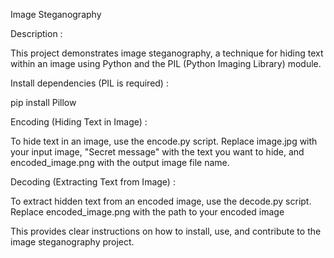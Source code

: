 Image Steganography

Description :

This project demonstrates image steganography, a technique for hiding text within an image using Python and the PIL (Python Imaging Library) module.

Install dependencies (PIL is required) :

pip install Pillow

Encoding (Hiding Text in Image) :

To hide text in an image, use the encode.py script. Replace image.jpg with your input image, "Secret message" with the text you want to hide, and encoded_image.png with the output image file name.

Decoding (Extracting Text from Image) :

To extract hidden text from an encoded image, use the decode.py script. Replace encoded_image.png with the path to your encoded image

This provides clear instructions on how to install, use, and contribute to the image steganography project.
